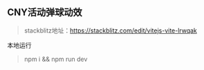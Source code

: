 ## CNY活动弹球动效
> stackblitz地址：https://stackblitz.com/edit/vitejs-vite-lrwqak

本地运行
> npm i && npm run dev

